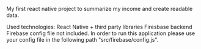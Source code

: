 My first react native project to summarize my income and create readable data.

Used technologies: React Native + third party libraries
                   Firesbase backend
Firebase config file not included. In order to run this application please use your config file
in the following path "src/firebase/config.js".